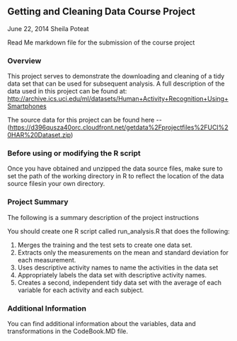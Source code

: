 ## Getting and Cleaning Data Course Project
June 22, 2014
Sheila Poteat

Read Me markdown file for the submission of the course project

### Overview
This project serves to demonstrate the downloading and cleaning of a tidy data set that can be used for subsequent analysis. A full description of the data used in this project can be found at:
http://archive.ics.uci.edu/ml/datasets/Human+Activity+Recognition+Using+Smartphones

The source data for this project can be found here -- (https://d396qusza40orc.cloudfront.net/getdata%2Fprojectfiles%2FUCI%20HAR%20Dataset.zip)

### Before using or modifying the R script
Once you have obtained and unzipped the data source files, make sure to set the path of the working directory in R to reflect the location of the data source filesin your own directory.

### Project Summary
The following is a summary description of the project instructions

You should create one R script called run_analysis.R that does the following: 
1. Merges the training and the test sets to create one data set.
2. Extracts only the measurements on the mean and standard deviation for each measurement. 
3. Uses descriptive activity names to name the activities in the data set
4. Appropriately labels the data set with descriptive activity names. 
5. Creates a second, independent tidy data set with the average of each variable for each activity and each subject. 

### Additional Information
You can find additional information about the variables, data and transformations in the CodeBook.MD file.